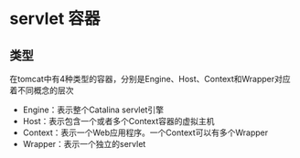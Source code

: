 # servlet 容器
## 类型
在tomcat中有4种类型的容器，分别是Engine、Host、Context和Wrapper对应着不同概念的层次
- Engine：表示整个Catalina servlet引擎
- Host：表示包含一个或者多个Context容器的虚拟主机
- Context：表示一个Web应用程序。一个Context可以有多个Wrapper
- Wrapper：表示一个独立的servlet